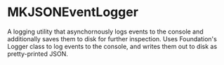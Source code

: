 # MKJSONEventLogger

A logging utility that asynchornously logs events to the console and additionally saves them to disk for further inspection.
Uses Foundation's Logger class to log events to the console, and writes them out to disk as pretty-printed JSON.
